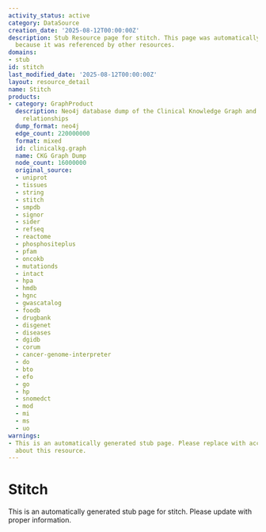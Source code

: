 ```yaml
---
activity_status: active
category: DataSource
creation_date: '2025-08-12T00:00:00Z'
description: Stub Resource page for stitch. This page was automatically generated
  because it was referenced by other resources.
domains:
- stub
id: stitch
last_modified_date: '2025-08-12T00:00:00Z'
layout: resource_detail
name: Stitch
products:
- category: GraphProduct
  description: Neo4j database dump of the Clinical Knowledge Graph and additional
    relationships
  dump_format: neo4j
  edge_count: 220000000
  format: mixed
  id: clinicalkg.graph
  name: CKG Graph Dump
  node_count: 16000000
  original_source:
  - uniprot
  - tissues
  - string
  - stitch
  - smpdb
  - signor
  - sider
  - refseq
  - reactome
  - phosphositeplus
  - pfam
  - oncokb
  - mutationds
  - intact
  - hpa
  - hmdb
  - hgnc
  - gwascatalog
  - foodb
  - drugbank
  - disgenet
  - diseases
  - dgidb
  - corum
  - cancer-genome-interpreter
  - do
  - bto
  - efo
  - go
  - hp
  - snomedct
  - mod
  - mi
  - ms
  - uo
warnings:
- This is an automatically generated stub page. Please replace with accurate information
  about this resource.
---
```

# Stitch

This is an automatically generated stub page for stitch. Please update with proper information.